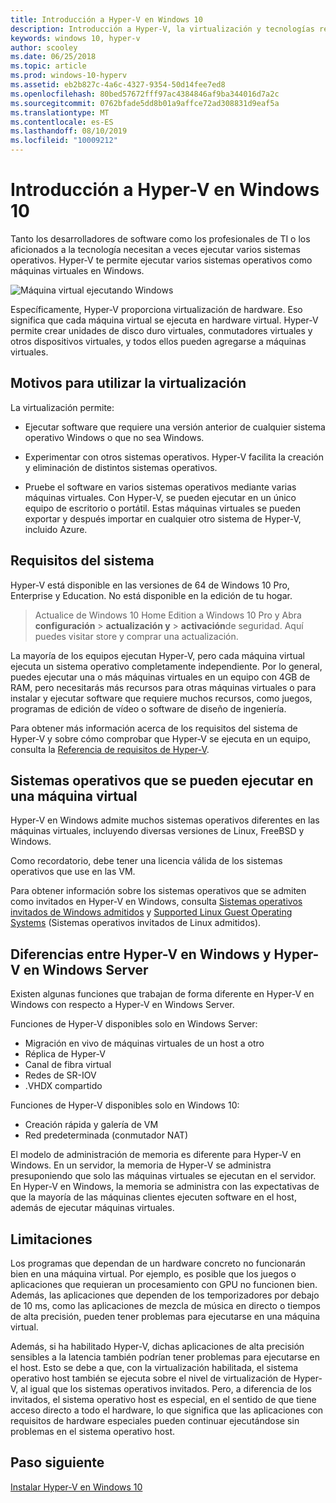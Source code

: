 ```yaml
---
title: Introducción a Hyper-V en Windows 10
description: Introducción a Hyper-V, la virtualización y tecnologías relacionadas.
keywords: windows 10, hyper-v
author: scooley
ms.date: 06/25/2018
ms.topic: article
ms.prod: windows-10-hyperv
ms.assetid: eb2b827c-4a6c-4327-9354-50d14fee7ed8
ms.openlocfilehash: 80bed57672fff97ac4384846af9ba344016d7a2c
ms.sourcegitcommit: 0762bfade5dd8b01a9affce72ad308831d9eaf5a
ms.translationtype: MT
ms.contentlocale: es-ES
ms.lasthandoff: 08/10/2019
ms.locfileid: "10009212"
---
```

# <a name="introduction-to-hyper-v-on-windows-10"></a>Introducción a Hyper-V en Windows 10

Tanto los desarrolladores de software como los profesionales de TI o los aficionados a la tecnología necesitan a veces ejecutar varios sistemas operativos. Hyper-V te permite ejecutar varios sistemas operativos como máquinas virtuales en Windows.

![Máquina virtual ejecutando Windows](media/HyperVNesting.png)

Específicamente, Hyper-V proporciona virtualización de hardware.  Eso significa que cada máquina virtual se ejecuta en hardware virtual.  Hyper-V permite crear unidades de disco duro virtuales, conmutadores virtuales y otros dispositivos virtuales, y todos ellos pueden agregarse a máquinas virtuales.

## <a name="reasons-to-use-virtualization"></a>Motivos para utilizar la virtualización

La virtualización permite:

* Ejecutar software que requiere una versión anterior de cualquier sistema operativo Windows o que no sea Windows.

* Experimentar con otros sistemas operativos. Hyper-V facilita la creación y eliminación de distintos sistemas operativos.

* Pruebe el software en varios sistemas operativos mediante varias máquinas virtuales. Con Hyper-V, se pueden ejecutar en un único equipo de escritorio o portátil. Estas máquinas virtuales se pueden exportar y después importar en cualquier otro sistema de Hyper-V, incluido Azure.

## <a name="system-requirements"></a>Requisitos del sistema

Hyper-V está disponible en las versiones de 64 de Windows 10 Pro, Enterprise y Education. No está disponible en la edición de tu hogar.

> Actualice de Windows 10 Home Edition a Windows 10 Pro y Abra **configuración** > **actualización y** > **activación**de seguridad. Aquí puedes visitar store y comprar una actualización.

La mayoría de los equipos ejecutan Hyper-V, pero cada máquina virtual ejecuta un sistema operativo completamente independiente.  Por lo general, puedes ejecutar una o más máquinas virtuales en un equipo con 4GB de RAM, pero necesitarás más recursos para otras máquinas virtuales o para instalar y ejecutar software que requiere muchos recursos, como juegos, programas de edición de vídeo o software de diseño de ingeniería.

Para obtener más información acerca de los requisitos del sistema de Hyper-V y sobre cómo comprobar que Hyper-V se ejecuta en un equipo, consulta la [Referencia de requisitos de Hyper-V](../reference/hyper-v-requirements.md).

## <a name="operating-systems-you-can-run-in-a-virtual-machine"></a>Sistemas operativos que se pueden ejecutar en una máquina virtual

Hyper-V en Windows admite muchos sistemas operativos diferentes en las máquinas virtuales, incluyendo diversas versiones de Linux, FreeBSD y Windows.

Como recordatorio, debe tener una licencia válida de los sistemas operativos que use en las VM.

Para obtener información sobre los sistemas operativos que se admiten como invitados en Hyper-V en Windows, consulta [Sistemas operativos invitados de Windows admitidos](supported-guest-os.md) y [Supported Linux Guest Operating Systems](https://docs.microsoft.com/windows-server/virtualization/hyper-v/Supported-Linux-and-FreeBSD-virtual-machines-for-Hyper-V-on-Windows) (Sistemas operativos invitados de Linux admitidos).

## <a name="differences-between-hyper-v-on-windows-and-hyper-v-on-windows-server"></a>Diferencias entre Hyper-V en Windows y Hyper-V en Windows Server

Existen algunas funciones que trabajan de forma diferente en Hyper-V en Windows con respecto a Hyper-V en Windows Server.

Funciones de Hyper-V disponibles solo en Windows Server:

* Migración en vivo de máquinas virtuales de un host a otro
* Réplica de Hyper-V
* Canal de fibra virtual
* Redes de SR-IOV
* .VHDX compartido

Funciones de Hyper-V disponibles solo en Windows 10:

* Creación rápida y galería de VM
* Red predeterminada (conmutador NAT)

El modelo de administración de memoria es diferente para Hyper-V en Windows. En un servidor, la memoria de Hyper-V se administra presuponiendo que solo las máquinas virtuales se ejecutan en el servidor. En Hyper-V en Windows, la memoria se administra con las expectativas de que la mayoría de las máquinas clientes ejecuten software en el host, además de ejecutar máquinas virtuales.

## <a name="limitations"></a>Limitaciones

Los programas que dependan de un hardware concreto no funcionarán bien en una máquina virtual. Por ejemplo, es posible que los juegos o aplicaciones que requieran un procesamiento con GPU no funcionen bien. Además, las aplicaciones que dependen de los temporizadores por debajo de 10 ms, como las aplicaciones de mezcla de música en directo o tiempos de alta precisión, pueden tener problemas para ejecutarse en una máquina virtual.

Además, si ha habilitado Hyper-V, dichas aplicaciones de alta precisión sensibles a la latencia también podrían tener problemas para ejecutarse en el host.  Esto se debe a que, con la virtualización habilitada, el sistema operativo host también se ejecuta sobre el nivel de virtualización de Hyper-V, al igual que los sistemas operativos invitados. Pero, a diferencia de los invitados, el sistema operativo host es especial, en el sentido de que tiene acceso directo a todo el hardware, lo que significa que las aplicaciones con requisitos de hardware especiales pueden continuar ejecutándose sin problemas en el sistema operativo host.

## <a name="next-step"></a>Paso siguiente

[Instalar Hyper-V en Windows 10](../quick-start/enable-hyper-v.md)
